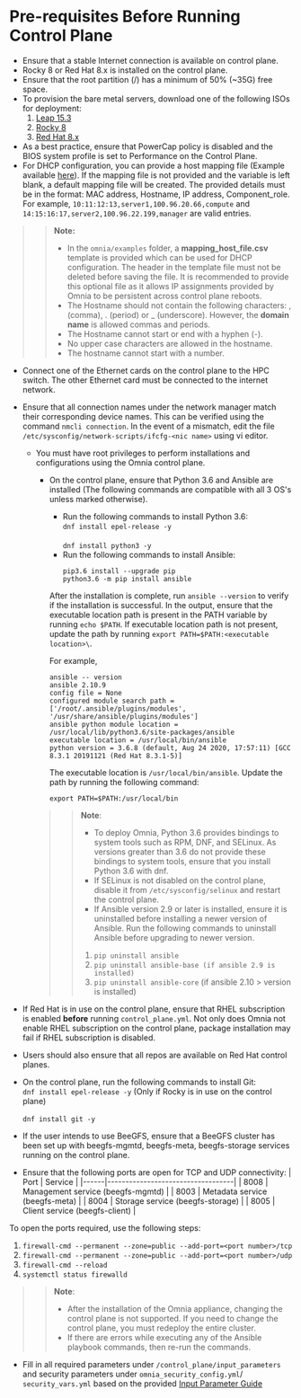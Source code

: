 # Pre-requisites Before Running Control Plane
* Ensure that a stable Internet connection is available on control plane.
* Rocky 8 or Red Hat 8.x is installed on the control plane.
* Ensure that the root partition (/) has a minimum of 50% (~35G) free space. 
* To provision the bare metal servers, download one of the following ISOs for deployment:
    1. [Leap 15.3](https://get.opensuse.org/leap/)
    2. [Rocky 8](https://rockylinux.org/)
    3. [Red Hat 8.x](https://www.redhat.com/en/enterprise-linux-8)
* As a best practice, ensure that PowerCap policy is disabled and the BIOS system profile is set to Performance on the Control Plane.
* For DHCP configuration, you can provide a host mapping file (Example available [here](../../examples/host_mapping_file_os_provisioning.csv)). If the mapping file is not provided and the variable is left blank, a default mapping file will be created. The provided details must be in the format: MAC address, Hostname, IP address, Component_role. For example, `10:11:12:13,server1,100.96.20.66,compute` and  `14:15:16:17,server2,100.96.22.199,manager` are valid entries.  
>> __Note:__  
>>  * In the `omnia/examples` folder, a **mapping_host_file.csv** template is provided which can be used for DHCP configuration. The header in the template file must not be deleted before saving the file. It is recommended to provide this optional file as it allows IP assignments provided by Omnia to be persistent across control plane reboots.  
>>	* The Hostname should not contain the following characters: , (comma), \. (period) or _ (underscore). However, the **domain name** is allowed commas and periods. 
>>	* The Hostname cannot start or end with a hyphen (-).
>>	* No upper case characters are allowed in the hostname.
>>	* The hostname cannot start with a number.
* Connect one of the Ethernet cards on the control plane to the HPC switch. The other Ethernet card must be connected to the internet network. 
* Ensure that all connection names under the network manager match their corresponding device names. This can be verified using the command `nmcli connection`. In the event of a mismatch, edit the file `/etc/sysconfig/network-scripts/ifcfg-<nic name>` using vi editor. 
  * You must have root privileges to perform installations and configurations using the Omnia control plane.
    * On the control plane, ensure that Python 3.6 and Ansible are installed (The following commands are compatible with all 3 OS's unless marked otherwise).  
        * Run the following commands to install Python 3.6:  
          `dnf install epel-release -y` <br><br> `dnf install python3 -y`
        * Run the following commands to install Ansible:
           ```
           pip3.6 install --upgrade pip
           python3.6 -m pip install ansible
           ```
        After the installation is complete, run `ansible --version` to verify if the installation is successful. In the output, ensure that the executable location path is present in the PATH variable by running `echo $PATH`.
        If executable location path is not present, update the path by running `export PATH=$PATH:<executable location>\`.  
	
        For example,  
        ```
        ansible -- version
        ansible 2.10.9
        config file = None
        configured module search path = ['/root/.ansible/plugins/modules', '/usr/share/ansible/plugins/modules']
        ansible python module location = /usr/local/lib/python3.6/site-packages/ansible
        executable location = /usr/local/bin/ansible
        python version = 3.6.8 (default, Aug 24 2020, 17:57:11) [GCC 8.3.1 20191121 (Red Hat 8.3.1-5)]
        ```
        The executable location is `/usr/local/bin/ansible`. Update the path by running the following command:
        ```
        export PATH=$PATH:/usr/local/bin
        ```  
	
    >>__Note__:
     >> * To deploy Omnia, Python 3.6 provides bindings to system tools such as RPM, DNF, and SELinux. As versions greater than 3.6 do not provide these bindings to system tools, ensure that you install Python 3.6 with dnf.  
     >> * If SELinux is not disabled on the control plane, disable it from `/etc/sysconfig/selinux` and restart the control plane.
     >> * If Ansible version 2.9 or later is installed, ensure it is uninstalled before installing a newer version of Ansible. Run the following commands to uninstall Ansible before upgrading to newer version.
    >> 1. `pip uninstall ansible`
    >> 2. `pip uninstall ansible-base (if ansible 2.9 is installed)`
    >> 3. `pip uninstall ansible-core` (if ansible 2.10 > version is installed)

* If Red Hat is in use on the control plane, ensure that RHEL subscription is enabled **before** running `control_plane.yml`. Not only does Omnia not enable RHEL subscription on the control plane, package installation may fail if RHEL subscription is disabled.
* Users should also ensure that all repos are available on Red Hat control planes.
* On the control plane, run the following commands to install Git: <br>
  `dnf install epel-release -y` (Only if Rocky is in use on the control plane) <br><br> `dnf install git -y`
* If the user intends to use BeeGFS, ensure that a BeeGFS cluster has been set up with beegfs-mgmtd, beegfs-meta, beegfs-storage services running on the control plane.
* Ensure that the following ports are open for TCP and UDP connectivity:
  | Port | Service                           |
  |------|-----------------------------------|
  | 8008 | Management service (beegfs-mgmtd) |
  | 8003 | Metadata service (beegfs-meta)    |
  | 8004 | Storage service (beegfs-storage)  |
  | 8005 | Client service (beegfs-client)    |

To open the ports required, use the following steps:
1. `firewall-cmd --permanent --zone=public --add-port=<port number>/tcp`
2. `firewall-cmd --permanent --zone=public --add-port=<port number>/udp`
3. `firewall-cmd --reload`
4. `systemctl status firewalld`

>> **Note**:
>> * After the installation of the Omnia appliance, changing the control plane is not supported. If you need to change the control plane, you must redeploy the entire cluster.
>> * If there are errors while executing any of the Ansible playbook commands, then re-run the commands.  

* Fill in all required parameters under `/control_plane/input_parameters` and security parameters under `omnia_security_config.yml`/ `security_vars.yml` based on the provided [Input Parameter Guide](../Input_Parameter_Guide)
